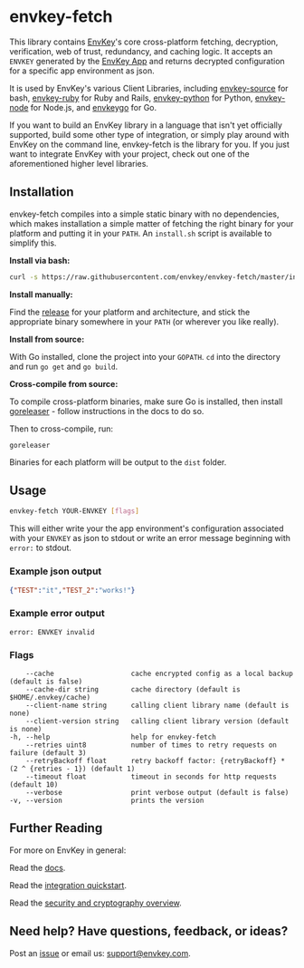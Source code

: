 # envkey-fetch

This library contains [EnvKey](https://www.envkey.com)'s core cross-platform fetching, decryption, verification, web of trust, redundancy, and caching logic. It accepts an `ENVKEY` generated by the [EnvKey App](https://www.github.com/envkey/envkey-app) and returns decrypted configuration for a specific app environment as json.

It is used by EnvKey's various Client Libraries, including [envkey-source](https://github.com/envkey/envkey-source) for bash, [envkey-ruby](https://github.com/envkey/envkey-ruby) for Ruby and Rails, [envkey-python](https://github.com/envkey/envkey-python) for Python, [envkey-node](https://github.com/envkey/envkey-node) for Node.js, and [envkeygo](https://github.com/envkey/envkeygo) for Go.

If you want to build an EnvKey library in a language that isn't yet officially supported, build some other type of integration, or simply play around with EnvKey on the command line, envkey-fetch is the library for you. If you just want to integrate EnvKey with your project, check out one of the aforementioned higher level libraries.

## Installation

envkey-fetch compiles into a simple static binary with no dependencies, which makes installation a simple matter of fetching the right binary for your platform and putting it in your `PATH`. An `install.sh` script is available to simplify this.

**Install via bash:**

```bash
curl -s https://raw.githubusercontent.com/envkey/envkey-fetch/master/install.sh | bash
```

**Install manually:**

Find the [release](https://github.com/envkey/envkey-fetch/releases) for your platform and architecture, and stick the appropriate binary somewhere in your `PATH` (or wherever you like really).

**Install from source:**

With Go installed, clone the project into your `GOPATH`. `cd` into the directory and run `go get` and `go build`.

**Cross-compile from source:**

To compile cross-platform binaries, make sure Go is installed, then install [goreleaser](https://goreleaser.com/) - follow instructions in the docs to do so.

Then to cross-compile, run:

`goreleaser`

Binaries for each platform will be output to the `dist` folder.

## Usage

```bash
envkey-fetch YOUR-ENVKEY [flags]
```

This will either write your the app environment's configuration associated with your `ENVKEY` as json to stdout or write an error message beginning with `error:` to stdout.

### Example json output

```json
{"TEST":"it","TEST_2":"works!"}
```

### Example error output

```text
error: ENVKEY invalid
```

### Flags

```text
    --cache                   cache encrypted config as a local backup (default is false)
    --cache-dir string        cache directory (default is $HOME/.envkey/cache)
    --client-name string      calling client library name (default is none)
    --client-version string   calling client library version (default is none)
-h, --help                    help for envkey-fetch
    --retries uint8           number of times to retry requests on failure (default 3)
    --retryBackoff float      retry backoff factor: {retryBackoff} * (2 ^ {retries - 1}) (default 1)
    --timeout float           timeout in seconds for http requests (default 10)
    --verbose                 print verbose output (default is false)
-v, --version                 prints the version
```

## Further Reading

For more on EnvKey in general:

Read the [docs](https://docs.envkey.com).

Read the [integration quickstart](https://docs.envkey.com/integration-quickstart.html).

Read the [security and cryptography overview](https://security.envkey.com).

## Need help? Have questions, feedback, or ideas?

Post an [issue](https://github.com/envkey/envkey-fetch/issues) or email us: [support@envkey.com](mailto:support@envkey.com).






